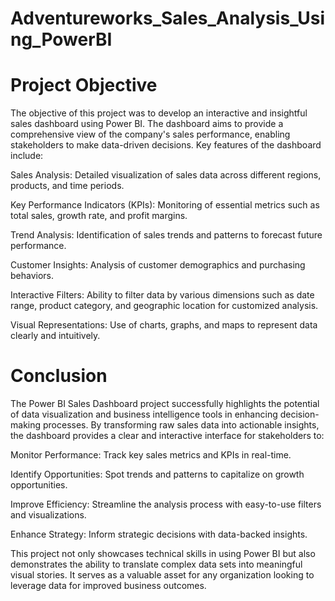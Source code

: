 # Adventureworks_Sales_Analysis_Using_PowerBI
# Project Objective
The objective of this project was to develop an interactive and insightful sales dashboard using Power BI. The dashboard aims to provide a comprehensive view of the company's sales performance, enabling stakeholders to make data-driven decisions. Key features of the dashboard include:

Sales Analysis: Detailed visualization of sales data across different regions, products, and time periods.

Key Performance Indicators (KPIs): Monitoring of essential metrics such as total sales, growth rate, and profit margins.

Trend Analysis: Identification of sales trends and patterns to forecast future performance.

Customer Insights: Analysis of customer demographics and purchasing behaviors.

Interactive Filters: Ability to filter data by various dimensions such as date range, product category, and geographic location for customized analysis.

Visual Representations: Use of charts, graphs, and maps to represent data clearly and intuitively.

# Conclusion
The Power BI Sales Dashboard project successfully highlights the potential of data visualization and business intelligence tools in enhancing decision-making processes. By transforming raw sales data into actionable insights, the dashboard provides a clear and interactive interface for stakeholders to:

Monitor Performance: Track key sales metrics and KPIs in real-time.

Identify Opportunities: Spot trends and patterns to capitalize on growth opportunities.

Improve Efficiency: Streamline the analysis process with easy-to-use filters and visualizations.

Enhance Strategy: Inform strategic decisions with data-backed insights.

This project not only showcases technical skills in using Power BI but also demonstrates the ability to translate complex data sets into meaningful visual stories. It serves as a valuable asset for any organization looking to leverage data for improved business outcomes.
